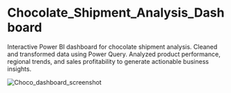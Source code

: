 # Chocolate_Shipment_Analysis_Dashboard
Interactive Power BI dashboard for chocolate shipment analysis. Cleaned and transformed data using Power Query. Analyzed product performance, regional trends, and sales profitability to generate actionable business insights.


![Choco_dashboard_screenshot](https://github.com/user-attachments/assets/8c646b67-63c5-410f-9a43-dbb5d2c6580d)

